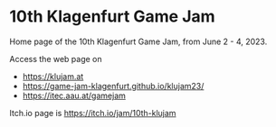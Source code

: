 # 10th Klagenfurt Game Jam
Home page of the 10th Klagenfurt Game Jam, from June 2 - 4, 2023.

Access the web page on 

* https://klujam.at
* https://game-jam-klagenfurt.github.io/klujam23/
* https://itec.aau.at/gamejam

Itch.io page is https://itch.io/jam/10th-klujam

